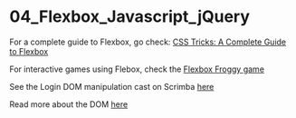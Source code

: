 # 04_Flexbox_Javascript_jQuery

For a complete guide to Flexbox, go check: [CSS Tricks: A Complete Guide to Flexbox](https://css-tricks.com/snippets/css/a-guide-to-flexbox/)


For interactive games using Flebox, check the [Flexbox Froggy game](http://flexboxfroggy.com/)



See the Login DOM manipulation cast on Scrimba [here](https://scrimba.com/casts/cPJ9QfE)


Read more about the DOM [here](https://developer.mozilla.org/en-US/docs/Web/API/Document_Object_Model/Introduction)
